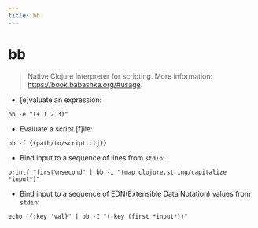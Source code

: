 ```yaml
---
title: bb
---
```

# bb

> Native Clojure interpreter for scripting.
> More information: <https://book.babashka.org/#usage>.

- [e]valuate an expression:

`bb -e "(+ 1 2 3)"`

- Evaluate a script [f]ile:

`bb -f {{path/to/script.clj}}`

- Bind input to a sequence of lines from `stdin`:

`printf "first\nsecond" | bb -i "(map clojure.string/capitalize *input*)"`

- Bind input to a sequence of EDN(Extensible Data Notation) values from `stdin`:

`echo "{:key 'val}" | bb -I "(:key (first *input*))"`
